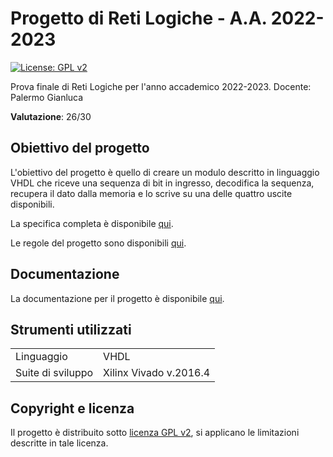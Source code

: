 # Progetto di Reti Logiche - A.A. 2022-2023

[![License: GPL v2](https://img.shields.io/badge/License-GPL_v2-blue.svg)](https://github.com/ale-polimi/progetto-RL-2022-2023/blob/main/LICENSE)

Prova finale di Reti Logiche per l'anno accademico 2022-2023.
Docente: Palermo Gianluca

**Valutazione**: 26/30

## Obiettivo del progetto

L'obiettivo del progetto è quello di creare un modulo descritto in linguaggio VHDL che riceve una sequenza di bit in ingresso, decodifica la sequenza, recupera il dato dalla memoria e lo scrive su una delle quattro uscite disponibili.

La specifica completa è disponibile [qui](https://github.com/ale-polimi/progetto-RL-2022-2023/blob/main/PFRL_Specifica_22_23.pdf).

Le regole del progetto sono disponibili [qui](https://github.com/ale-polimi/progetto-RL-2022-2023/blob/main/PFRL_Regole_22_23.pdf).

## Documentazione

La documentazione per il progetto è disponibile [qui](https://github.com/ale-polimi/progetto-RL-2022-2023/blob/main/Documentazione_Progetto_RL_2022_2023.pdf).

## Strumenti utilizzati

|||
|-----|-----|
| Linguaggio | VHDL |
| Suite di sviluppo | Xilinx Vivado v.2016.4 |

## Copyright e licenza

Il progetto è distribuito sotto [licenza GPL v2](https://github.com/ale-polimi/progetto-RL-2022-2023/blob/main/LICENSE), si applicano le limitazioni descritte in tale licenza.

